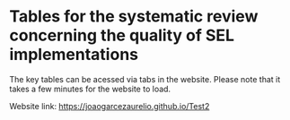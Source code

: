 # Tables for the systematic review concerning the quality of SEL implementations

The key tables can be acessed via tabs in the website. Please note that it takes a few minutes for the website to load.

Website link: https://joaogarcezaurelio.github.io/Test2

